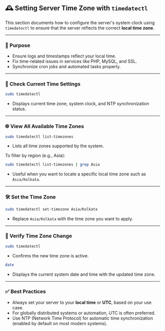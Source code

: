 ## 🕰️ Setting Server Time Zone with `timedatectl`

This section documents how to configure the server's system clock using `timedatectl` to ensure that the server reflects the correct **local time zone**.

---

### 🧭 Purpose

* Ensure logs and timestamps reflect your local time.
* Fix time-related issues in services like PHP, MySQL, and SSL.
* Synchronize cron jobs and automated tasks properly.

---

### 🧪 Check Current Time Settings

```bash
sudo timedatectl
```

* Displays current time zone, system clock, and NTP synchronization status.

---

### 🌐 View All Available Time Zones

```bash
sudo timedatectl list-timezones
```

* Lists all time zones supported by the system.

To filter by region (e.g., Asia):

```bash
sudo timedatectl list-timezones | grep Asia
```

* Useful when you want to locate a specific local time zone such as `Asia/Kolkata`.

---

### 🛠️ Set the Time Zone

```bash
sudo timedatectl set-timezone Asia/Kolkata
```

* Replace `Asia/Kolkata` with the time zone you want to apply.

---

### 🔁 Verify Time Zone Change

```bash
sudo timedatectl
```

* Confirms the new time zone is active.

```bash
date
```

* Displays the current system date and time with the updated time zone.

---

### ✅ Best Practices

* Always set your server to your **local time** or **UTC**, based on your use case.
* For globally distributed systems or automation, UTC is often preferred.
* Use NTP (Network Time Protocol) for automatic time synchronization (enabled by default on most modern systems).
